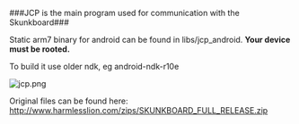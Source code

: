 ###JCP is the main program used for communication with the Skunkboard###

Static arm7 binary for android can be found in libs/jcp_android.
**Your device must be rooted.** 

To build it use older ndk, eg android-ndk-r10e

![jcp.png](https://bitbucket.org/repo/aoz9L8/images/2233398074-jcp.png)

Original files can be found here:
http://www.harmlesslion.com/zips/SKUNKBOARD_FULL_RELEASE.zip